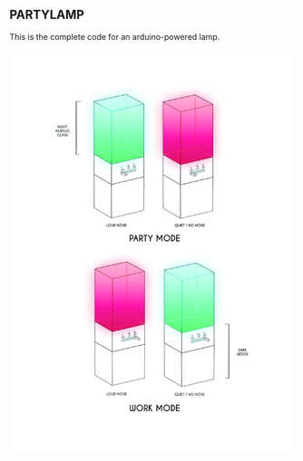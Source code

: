PARTYLAMP
-----------

This is the complete code for an arduino-powered lamp.


![Let's party (or work)!)](inputoutbox2.jpg)

